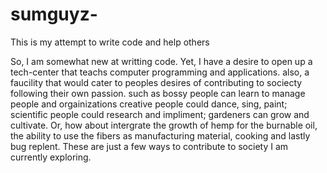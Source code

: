 # sumguyz-
This is my attempt to write code and help others

So, I am somewhat new at writting code. Yet, I have a desire to open up a tech-center that teachs 
computer programming and applications. also, a faucility that would cater to peoples desires of 
contributing to sociecty following their own passion. such as bossy people can learn to manage people and orgainizations
creative people could dance, sing, paint; scientific people could research and impliment; gardeners can grow and cultivate.
Or, how about intergrate the growth of hemp for the burnable oil, the ability to use the fibers as manufacturing material, 
cooking and lastly bug replent.
These are just a few ways to contribute to society I am currently exploring. 







